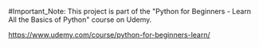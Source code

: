 #Important_Note: This project is part of the "Python for Beginners - Learn All the Basics of Python" course on Udemy.

https://www.udemy.com/course/python-for-beginners-learn/
